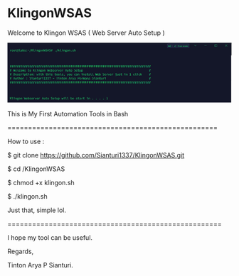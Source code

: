 # KlingonWSAS

Welcome to Klingon WSAS ( Web Server Auto Setup )

![KlingonWSAS](https://github.com/Sianturi1337/KlingonWSAS/blob/main/screenshot.png?raw=true)

This is My First Automation Tools in Bash

===================================================

How to use :

$ git clone https://github.com/Sianturi1337/KlingonWSAS.git

$ cd /KlingonWSAS

$ chmod +x klingon.sh

$ ./klingon.sh

Just that, simple lol.

====================================================

I hope my tool can be useful.

Regards,

Tinton Arya P Sianturi.

